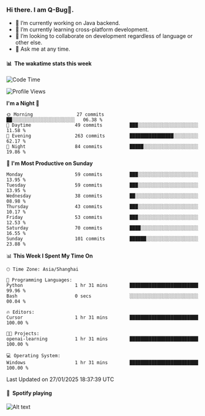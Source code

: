 ### Hi there. I am Q-Bug🐞.

- 🔭 I’m currently working on Java backend.
- 🌱 I’m currently learning cross-platform development.
- 👯 I’m looking to collaborate on development regardless of language or other else.
- 💬 Ask me at any time.

#### 📊 &nbsp;**The wakatime stats this week**  
<!--START_SECTION:waka-->
![Code Time](http://img.shields.io/badge/Code%20Time-232%20hrs%2048%20mins-blue)

![Profile Views](http://img.shields.io/badge/Profile%20Views-0-blue)

**I'm a Night 🦉** 

```text
🌞 Morning                27 commits          ██░░░░░░░░░░░░░░░░░░░░░░░   06.38 % 
🌆 Daytime                49 commits          ███░░░░░░░░░░░░░░░░░░░░░░   11.58 % 
🌃 Evening                263 commits         ████████████████░░░░░░░░░   62.17 % 
🌙 Night                  84 commits          █████░░░░░░░░░░░░░░░░░░░░   19.86 % 
```
📅 **I'm Most Productive on Sunday** 

```text
Monday                   59 commits          ███░░░░░░░░░░░░░░░░░░░░░░   13.95 % 
Tuesday                  59 commits          ███░░░░░░░░░░░░░░░░░░░░░░   13.95 % 
Wednesday                38 commits          ██░░░░░░░░░░░░░░░░░░░░░░░   08.98 % 
Thursday                 43 commits          ███░░░░░░░░░░░░░░░░░░░░░░   10.17 % 
Friday                   53 commits          ███░░░░░░░░░░░░░░░░░░░░░░   12.53 % 
Saturday                 70 commits          ████░░░░░░░░░░░░░░░░░░░░░   16.55 % 
Sunday                   101 commits         ██████░░░░░░░░░░░░░░░░░░░   23.88 % 
```


📊 **This Week I Spent My Time On** 

```text
🕑︎ Time Zone: Asia/Shanghai

💬 Programming Languages: 
Python                   1 hr 31 mins        █████████████████████████   99.96 % 
Bash                     0 secs              ░░░░░░░░░░░░░░░░░░░░░░░░░   00.04 % 

🔥 Editors: 
Cursor                   1 hr 31 mins        █████████████████████████   100.00 % 

🐱‍💻 Projects: 
openai-learning          1 hr 31 mins        █████████████████████████   100.00 % 

💻 Operating System: 
Windows                  1 hr 31 mins        █████████████████████████   100.00 % 
```


 Last Updated on 27/01/2025 18:37:39 UTC
<!--END_SECTION:waka-->

#### 🎵 &nbsp;**Spotify playing**  
![Alt text](https://spotify-recently-played-readme.vercel.app/api?user=e5y1o4x7kdt9kf2blu4wvmb4s&unique={true|1|on|yes})
